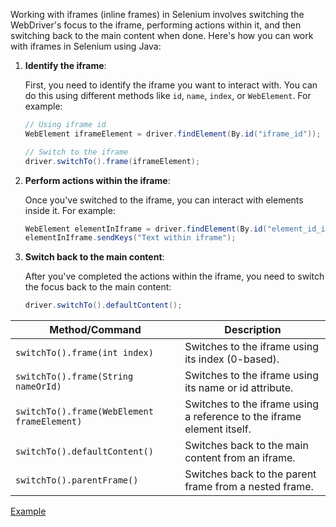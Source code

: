 Working with iframes (inline frames) in Selenium involves switching the WebDriver's focus to the iframe, performing actions within it, and then switching back to the main content when done. Here's how you can work with iframes in Selenium using Java:

1. **Identify the iframe**:

   First, you need to identify the iframe you want to interact with. You can do this using different methods like `id`, `name`, `index`, or `WebElement`. For example:

   ```java
   // Using iframe id
   WebElement iframeElement = driver.findElement(By.id("iframe_id"));
   
   // Switch to the iframe
   driver.switchTo().frame(iframeElement);
   ```

2. **Perform actions within the iframe**:

   Once you've switched to the iframe, you can interact with elements inside it. For example:

   ```java
   WebElement elementInIframe = driver.findElement(By.id("element_id_inside_iframe"));
   elementInIframe.sendKeys("Text within iframe");
   ```

3. **Switch back to the main content**:

   After you've completed the actions within the iframe, you need to switch the focus back to the main content:

   ```java
   driver.switchTo().defaultContent();
   ```

| Method/Command                                 | Description                                                                                               |
|------------------------------------------------|-----------------------------------------------------------------------------------------------------------|
| `switchTo().frame(int index)`                  | Switches to the iframe using its index (0-based).                                                         |
| `switchTo().frame(String nameOrId)`            | Switches to the iframe using its name or id attribute.                                                    |
| `switchTo().frame(WebElement frameElement)`     | Switches to the iframe using a reference to the iframe element itself.                                    |
| `switchTo().defaultContent()`                  | Switches back to the main content from an iframe.                                                         |
|`switchTo().parentFrame()`	| Switches back to the parent frame from a nested frame.                                                    |

[Example](WorkingWithIFrameExample.java)